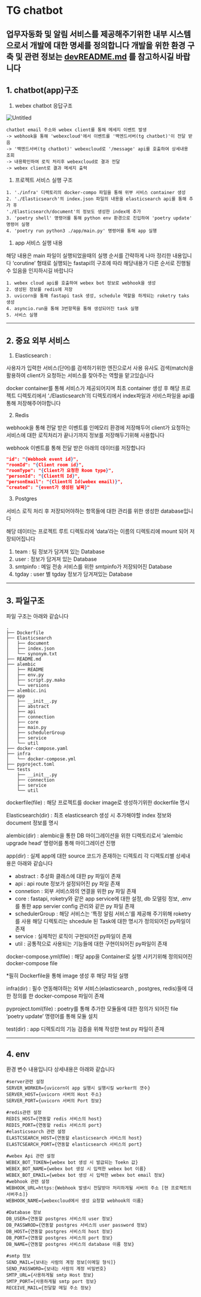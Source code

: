 # TG chatbot

업무자동화 및 알림 서비스를 제공해주기위한 내부 시스템으로서 개발에 대한 명세를 정의합니다
개발을 위한 환경 구축 및 관련 정보는 [devREADME.md](./devREADME.md) 를 참고하시길 바랍니다
---

## 1. chatbot(app)구조

1. webex chatbot 응답구조

![Untitled](https://user-images.githubusercontent.com/65060314/219532348-e6960b40-39da-447e-a185-bfdb6951b0cc.png)

```
chatbot email 주소와 webex client를 통해 메세지 이벤트 발생
-> webhook을 통해 'webexcloud'에서 이벤트를 '백엔드서버(tg chatbot)'이 전달 받음
-> '백엔드서버(tg chatbot)' webexcloud로 '/message' api를 호출하여 상세내용 조회
-> 내용확인하여 로직 처리후 webexcloud로 결과 전달
-> webex client로 결과 메세지 출력
```

1. 프로젝트 서비스 실행 구조

```
1. './infra' 디렉토리의 docker-compo 파일을 통해 위부 서비스 container 생성
2. './Elasticsearch'의 index.json 파일의 내용을 elasticsearch api를 통해 추가 후 
'./Elasticsearch/document'의 정보도 생성한 index에 추가
3. 'poetry shell' 명령어를 통해 python env 환경으로 진입하여 'poetry update' 명령어 실행
4. 'poetry run python3 ./app/main.py' 명령어를 통해 app 실행
```

1. app 서비스 실행 내용

해당 내용은 main 파일이 실행되었을때의 실행 순서를 간략하게 나마 정리한 내용입니다 ‘corutine’ 형태로 실행되는 fastapi의 구조에 따라 해당내용가 다른 순서로 진행될 수 있음을 인지하시길 바랍니다

```
1. webex cloud api를 호출하여 webex bot 정보로 webhook을 생성
2. 생성된 정보를 redis에 저장
3. uvicorn을 통해 fastapi task 생성, schedule 역할을 하게되는 roketry taks 생성
4. asyncio.run을 통해 3번항목을 통해 생성되어진 task 실행
5. 서비스 실행
```

---

## 2. 중요 외부 서비스

1) Elasticsearch :

사용자가 입력한 서비스(단어)를 검색하기위한 엔진으로서 사용 유사도 검색(match)을 활용하여 client가 요청하는 서비스를 찾아주는 역할을 맡고있습니다

docker container를 통해 서비스가 제공되어지며 최초 container 생성 후 해당 프로젝트 디렉토리에서 ‘./Elasticsearch’의 디렉토리에서 index파일과 서비스파일을 api를 통해 저장해주어야합니다

2) Redis 

webhook을 통해 전달 받은 이벤트를 인메모리 환경에 저장해두어 client가 요청하는 서비스에 대한 로직처리가 끝나기까지 정보를 저장해두기위해 사용합니다 

webhook 이벤트를 통해 전달 받은 아래의 데이터를 저장합니다

```json
"id": "{Webhook event id}",
"roomId": "{Client room id}",
"roomType": "{Client가 요청한 Room type}",
"personId": "{Client의 Id}",
"personEmail": "{Client의 Id(webex email)}",
"created": "{event가 생성된 날짜}"
```

3) Postgres

서비스 로직 처리 후 저장되어야하는 항목들에 대한 관리를 위한 생성한 database입니다

해당 데이터는 프로젝트 루트 디렉토리에 ‘data’라는 이름의 디렉토리에 mount 되어 저장되어집니다

1. team : 팀 정보가 담겨져 있는 Database
2. user : 정보가 담겨져 있는 Database
3. smtpinfo : 메일 전송 서비스를 위한 smtpinfo가 저장되어진 Database
4. tgday : user 별 tgday 정보가 담겨져있는 Database

---

## 3. 파일구조

파일 구조는 아래와 같습니다 

```
.
├── Dockerfile
├── Elasticsearch
│   ├── document
│   ├── index.json
│   └── synonym.txt
├── README.md
├── alembic
│   ├── README
│   ├── env.py
│   ├── script.py.mako
│   └── versions
├── alembic.ini
├── app
│   ├── __init__.py
│   ├── abstract
│   ├── api
│   ├── connection
│   ├── core
│   ├── main.py
│   ├── schedulerGroup
│   ├── service
│   └── util
├── docker-compose.yaml
├── infra
│   └── docker-compose.yml
├── pyproject.toml
└── tests
    ├── __init__.py
    ├── connection
    ├── service
    └── util
```

dockerfile(file) : 해당 프로젝트를 docker image로 생성하기위한 dockerfile 명시

Elasticsearch(dir) : 최초 elasticsearch 생성 시 추가해야할 index 정보와 document 정보를 명시

alembic(dir) : alembic을 통한 DB 마이그레이션을 위한 디렉토리로서 ‘alembic upgrade head’ 명령어를 통해 마이그레이션 진행

app(dir) : 실제 app에 대한 source 코드가 존재하는 디렉토리 각 디렉토리별 상세내용은 아래와 같습니다

- abstract : 추상화 클래스에 대한 py 파일이 존재
- api : api route 정보가 설정되어진 py 파일 존재
- connetion : 외부 서비스와의 연결을 위한 py 파일 존재
- core : fastapi, roketry와 같은 app service에 대한 설정, db 모델링 정보, .env를 통한 app servier config 관리와 같은 py 파일 존재
- schedulerGroup : 해당 서비스는 ‘특정 알림 서비스’를 제공해 주기위해 roketry를 사용 해당 디렉토리는 shcedule 된 Task에 대한 명시가 정의되어진 py파일이 존재
- service : 실제적인 로직이 구현되어진 py파일이 존재
- util : 공통적으로 사용되는 기능들에 대한 구현이되어진 py파일이 존재

docker-compose.yml(file) : 해당 app을 Container로 실행 시키기위해 정의되어진 docker-compose file

*필히 Dockerfile을 통해 image 생성 후 해당 파일 실행

infra(dir) : 필수 연동해야하는 외부 서비스(elasticsearch , postgres, redis)들에 대한 정의를 한 docker-compose 파일이 존재

pyproject.toml(file) : poetry를 통해 추가한 모듈들에 대한 정의가 되어진 file ‘poetry update’ 명령어를 통해 모듈 설치

test(dir) : app 디렉토리의 기능 검증을 위해 작성한 test py 파일이 존재

---

## 4. env

환경 변수 내용입니다 상세내용은 아래와 같습니다

```
#server관련 설정
SERVER_WORKER={uvicorn이 app 실행시 실행시킬 worker의 갯수}
SERVER_HOST={uvicorn 서버의 Host 주소}
SERVER_PORT={uvicorn 서버의 Port 정보}

#redis관련 설정
REDIS_HOST={연동할 redis 서비스의 host}
REDIS_PORT={연동할 redis 서비스의 port}
#elasticsearch 관련 설정
ELASTCSEARCH_HOST={연동할 elasticsearch 서비스의 host}
ELASTCSEARCH_PORT={연동할 elasticsearch 서비스의 port}

#webex Api 관련 설정
WEBEX_BOT_TOKEN={webex bot 생성 시 발급되는 Toekn 값}
WEBEX_BOT_NAME={webex bot 생성 시 입력한 webex bot 이름}
WEBEX_BOT_EMAIL={webex bot 생성 시 입력한 webex bot email 정보}
#webhook 관련 설정
WEBHOOK_URL=https:{Webhook 발생시 전달받아 처리하게될 서버의 주소 [현 프로젝트의 서버주소]}
WEBHOOK_NAME={webexcloud에서 생성 요청할 webhook의 이름}

#Database 정보
DB_USER={연동할 postgres 서비스의 user 정보}
DB_PASSWROD={연동할 postgres 서비스의 user password 정보}
DB_HOST={연동할 postgres 서비스의 host 정보}
DB_PORT={연동할 postgres 서비스의 port 정보}
DB_NAME={연동할 postgres 서비스의 database 이름 정보}

#smtp 정보
SEND_MAIL={보내는 사람의 계정 정보[이메일 형식]}
SEND_PASSWORD={보내는 사람의 계정 비밀번호}
SMTP_URL={사용하게될 smtp Host 정보}
SMTP_PORT={사용하게될 smtp port 정보}
RECEIVE_MAIL={전달할 메일 주소 정보}
```